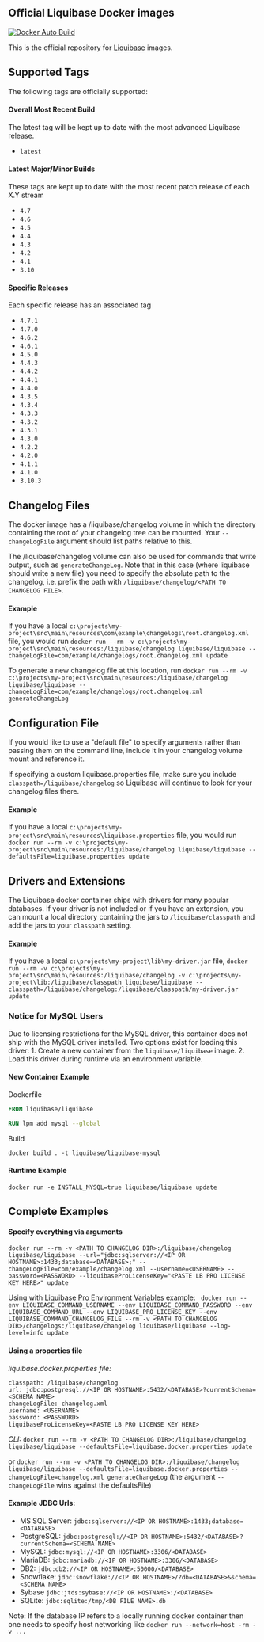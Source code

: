 ## Official Liquibase Docker images

[![Docker Auto Build](https://img.shields.io/docker/cloud/automated/liquibase/liquibase)][docker]

[docker]: https://hub.docker.com/r/liquibase/liquibase

This is the official repository for [Liquibase](https://download.liquibase.org/) images.

## Supported Tags

The following tags are officially supported:

#### Overall Most Recent Build

The latest tag will be kept up to date with the most advanced Liquibase release.

-	`latest`

#### Latest Major/Minor Builds

These tags are kept up to date with the most recent patch release of each X.Y stream

- `4.7`
- `4.6`
- `4.5`
-	`4.4`
-	`4.3`
-	`4.2`
-	`4.1`
-	`3.10`

#### Specific Releases

Each specific release has an associated tag

- `4.7.1`
- `4.7.0`
- `4.6.2`
- `4.6.1`
- `4.5.0`
-	`4.4.3`
-	`4.4.2`
-	`4.4.1`
-	`4.4.0`
-	`4.3.5`
-	`4.3.4`
-	`4.3.3`
-	`4.3.2`
-	`4.3.1`
-	`4.3.0`
-	`4.2.2`
-	`4.2.0`
-	`4.1.1`
-	`4.1.0`
-	`3.10.3`

## Changelog Files

The docker image has a /liquibase/changelog volume in which the directory containing the root of your changelog tree can be mounted. Your `--changeLogFile` argument should list paths relative to this.

The /liquibase/changelog volume can also be used for commands that write output, such as `generateChangeLog`. Note that in this case (where liquibase should write a new file) you need to specify the absolute path to the changelog, i.e. prefix the path with `/liquibase/changelog/<PATH TO CHANGELOG FILE>`.

#### Example

If you have a local `c:\projects\my-project\src\main\resources\com\example\changelogs\root.changelog.xml` file, you would run `docker run --rm -v c:\projects\my-project\src\main\resources:/liquibase/changelog liquibase/liquibase --changeLogFile=com/example/changelogs/root.changelog.xml update`

To generate a new changelog file at this location, run `docker run --rm -v c:\projects\my-project\src\main\resources:/liquibase/changelog liquibase/liquibase --changeLogFile=com/example/changelogs/root.changelog.xml generateChangeLog`

## Configuration File

If you would like to use a "default file" to specify arguments rather than passing them on the command line, include it in your changelog volume mount and reference it.

If specifying a custom liquibase.properties file, make sure you include `classpath=/liquibase/changelog` so Liquibase will continue to look for your changelog files there.   

#### Example

If you have a local `c:\projects\my-project\src\main\resources\liquibase.properties` file, you would run `docker run --rm -v c:\projects\my-project\src\main\resources:/liquibase/changelog liquibase/liquibase --defaultsFile=liquibase.properties update`

## Drivers and Extensions

The Liquibase docker container ships with drivers for many popular databases. If your driver is not included or if you have an extension, you can mount a local directory containing the jars to `/liquibase/classpath` and add the jars to your `classpath` setting. 

#### Example

If you have a local `c:\projects\my-project\lib\my-driver.jar` file, `docker run --rm -v c:\projects\my-project\src\main\resources:/liquibase/changelog -v c:\projects\my-project\lib:/liquibase/classpath liquibase/liquibase --classpath=/liquibase/changelog:/liquibase/classpath/my-driver.jar update`

### Notice for MySQL Users
Due to licensing restrictions for the MySQL driver, this container does not ship with the MySQL driver installed. Two options exist for loading this driver: 1. Create a new container from the `liquibase/liquibase` image. 2. Load this driver during runtime via an environment variable. 

#### New Container Example
Dockerfile
```dockerfile
FROM liquibase/liquibase

RUN lpm add mysql --global
```
Build
```shell
docker build . -t liquibase/liquibase-mysql
```

#### Runtime Example
```shell
docker run -e INSTALL_MYSQL=true liquibase/liquibase update
```

## Complete Examples

#### Specify everything via arguments 

`docker run --rm -v <PATH TO CHANGELOG DIR>:/liquibase/changelog liquibase/liquibase --url="jdbc:sqlserver://<IP OR HOSTNAME>:1433;database=<DATABASE>;" --changeLogFile=com/example/changelog.xml --username=<USERNAME> --password=<PASSWORD> --liquibaseProLicenseKey="<PASTE LB PRO LICENSE KEY HERE>" update`

Using with [Liquibase Pro Environment Variables](https://docs.liquibase.com/concepts/basic/liquibase-environment-variables.html) example:
` docker run --env LIQUIBASE_COMMAND_USERNAME --env LIQUIBASE_COMMAND_PASSWORD --env LIQUIBASE_COMMAND_URL --env LIQUIBASE_PRO_LICENSE_KEY --env LIQUIBASE_COMMAND_CHANGELOG_FILE --rm -v <PATH TO CHANGELOG DIR>/changelogs:/liquibase/changelog liquibase/liquibase --log-level=info update`


#### Using a properties file

*liquibase.docker.properties file:*
```
classpath: /liquibase/changelog
url: jdbc:postgresql://<IP OR HOSTNAME>:5432/<DATABASE>?currentSchema=<SCHEMA NAME>
changeLogFile: changelog.xml
username: <USERNAME>
password: <PASSWORD>
liquibaseProLicenseKey=<PASTE LB PRO LICENSE KEY HERE> 
```

*CLI:*
`docker run --rm -v <PATH TO CHANGELOG DIR>:/liquibase/changelog liquibase/liquibase --defaultsFile=liquibase.docker.properties update`  

or `docker run --rm -v <PATH TO CHANGELOG DIR>:/liquibase/changelog liquibase/liquibase --defaultsFile=liquibase.docker.properties --changeLogFile=changelog.xml generateChangeLog` (the argument `--changeLogFile` wins against the defaultsFile)


#### Example JDBC Urls:

- MS SQL Server: `jdbc:sqlserver://<IP OR HOSTNAME>:1433;database=<DATABASE>`
- PostgreSQL: `jdbc:postgresql://<IP OR HOSTNAME>:5432/<DATABASE>?currentSchema=<SCHEMA NAME>`
- MySQL: `jdbc:mysql://<IP OR HOSTNAME>:3306/<DATABASE>`
- MariaDB: `jdbc:mariadb://<IP OR HOSTNAME>:3306/<DATABASE>`
- DB2: `jdbc:db2://<IP OR HOSTNAME>:50000/<DATABASE>`
- Snowflake: `jdbc:snowflake://<IP OR HOSTNAME>/?db=<DATABASE>&schema=<SCHEMA NAME>`
- Sybase `jdbc:jtds:sybase://<IP OR HOSTNAME>:/<DATABASE>`
- SQLite: `jdbc:sqlite:/tmp/<DB FILE NAME>.db`

Note: If the database IP refers to a locally running docker container then one needs to specify host networking like `docker run --network=host -rm -v ...`
